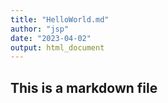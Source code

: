```yaml
---
title: "HelloWorld.md"
author: "jsp"
date: "2023-04-02"
output: html_document
---
```


## This is a markdown file

